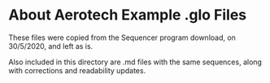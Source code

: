 # About Aerotech Example .glo Files

These files were copied from the Sequencer program download, on 30/5/2020, and left as is.

Also included in this directory are .md files with the same sequences, along with corrections and readability updates. 
